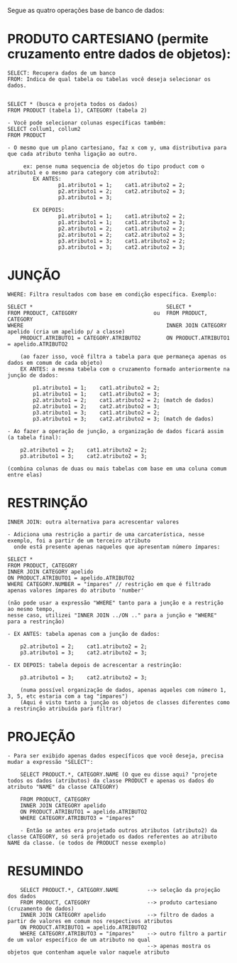 Segue as quatro operações base de banco de dados:

# PRODUTO CARTESIANO (permite cruzamento entre dados de objetos):

    SELECT: Recupera dados de um banco
    FROM: Indica de qual tabela ou tabelas você deseja selecionar os dados.


    SELECT * (busca e projeta todos os dados)
    FROM PRODUCT (tabela 1), CATEGORY (tabela 2)

    - Você pode selecionar colunas específicas também:
    SELECT collum1, collum2
    FROM PRODUCT

    - O mesmo que um plano cartesiano, faz x com y, uma distributiva para que cada atributo tenha ligação ao outro.

         ex: pense numa sequencia de objetos do tipo product com o atributo1 e o mesmo para category com atributo2:
            EX ANTES:   
                    p1.atributo1 = 1;    cat1.atributo2 = 2;
                    p2.atributo1 = 2;    cat2.atributo2 = 3;
                    p3.atributo1 = 3;

            EX DEPOIS:
                    p1.atributo1 = 1;    cat1.atributo2 = 2;
                    p1.atributo1 = 1;    cat1.atributo2 = 3;
                    p2.atributo1 = 2;    cat1.atributo2 = 2;
                    p2.atributo1 = 2;    cat2.atributo2 = 3;
                    p3.atributo1 = 3;    cat1.atributo2 = 2;
                    p3.atributo1 = 3;    cat2.atributo2 = 3;

# JUNÇÃO

    WHERE: Filtra resultados com base em condição específica. Exemplo:

    SELECT *                                          SELECT *
    FROM PRODUCT, CATEGORY                        ou  FROM PRODUCT, CATEGORY
    WHERE                                             INNER JOIN CATEGORY apelido (cria um apelido p/ a classe)
        PRODUCT.ATRIBUTO1 = CATEGORY.ATRIBUTO2        ON PRODUCT.ATRIBUTO1 = apelido.ATRIBUTO2  

        (ao fazer isso, você filtra a tabela para que permaneça apenas os dados em comum de cada objeto)
        EX ANTES: a mesma tabela com o cruzamento formado anteriormente na junção de dados:

            p1.atributo1 = 1;    cat1.atributo2 = 2;
            p1.atributo1 = 1;    cat1.atributo2 = 3;
            p2.atributo1 = 2;    cat1.atributo2 = 2; (match de dados)
            p2.atributo1 = 2;    cat2.atributo2 = 3;
            p3.atributo1 = 3;    cat1.atributo2 = 2;
            p3.atributo1 = 3;    cat2.atributo2 = 3; (match de dados)

    - Ao fazer a operação de junção, a organização de dados ficará assim (a tabela final):

        p2.atributo1 = 2;    cat1.atributo2 = 2;
        p3.atributo1 = 3;    cat2.atributo2 = 3;
    
    (combina colunas de duas ou mais tabelas com base em uma coluna comum entre elas)

# RESTRINÇÃO

    INNER JOIN: outra alternativa para acrescentar valores

    - Adiciona uma restrição a partir de uma carcaterística, nesse exemplo, foi a partir de um terceiro atributo 
      onde está presente apenas naqueles que apresentam número ímpares:

    SELECT *
    FROM PRODUCT, CATEGORY
    INNER JOIN CATEGORY apelido 
    ON PRODUCT.ATRIBUTO1 = apelido.ATRIBUTO2  
    WHERE CATEGORY.NUMBER = "ímpares" // restrição em que é filtrado apenas valores ímpares do atributo 'number'

    (não pode usar a expressão "WHERE" tanto para a junção e a restrição ao mesmo tempo,
    nesse caso, utilizei "INNER JOIN ../ON .." para a junção e "WHERE" para a restrinção)

    - EX ANTES: tabela apenas com a junção de dados:

        p2.atributo1 = 2;    cat1.atributo2 = 2;
        p3.atributo1 = 3;    cat2.atributo2 = 3;

    - EX DEPOIS: tabela depois de acrescentar a restrinção:

        p3.atributo1 = 3;    cat2.atributo2 = 3;

        (numa possível organização de dados, apenas aqueles com número 1, 3, 5, etc estaria com a tag "ímpares")
        (Aqui é visto tanto a junção os objetos de classes diferentes como a restrinção atribuída para filtrar)

# PROJEÇÃO
    - Para ser exibido apenas dados específicos que você deseja, precisa mudar a expressão "SELECT":

        SELECT PRODUCT.*, CATEGORY.NAME (O que eu disse aqui? "projete todos os dados (atributos) da classe PRODUCT e apenas os dados do atributo "NAME" da classe CATEGORY)

        FROM PRODUCT, CATEGORY
        INNER JOIN CATEGORY apelido 
        ON PRODUCT.ATRIBUTO1 = apelido.ATRIBUTO2  
        WHERE CATEGORY.ATRIBUTO3 = "ímpares"

        - Então se antes era projetado outros atributos (atributo2) da classe CATEGORY, só será projetado os dados referentes ao atributo NAME da classe. (e todos de PRODUCT nesse exemplo)

# RESUMINDO
        SELECT PRODUCT.*, CATEGORY.NAME         --> seleção da projeção dos dados
        FROM PRODUCT, CATEGORY                  --> produto cartesiano (cruzamento de dados)
        INNER JOIN CATEGORY apelido             --> filtro de dados a partir de valores em comum nos respectivos atributos
        ON PRODUCT.ATRIBUTO1 = apelido.ATRIBUTO2  
        WHERE CATEGORY.ATRIBUTO3 = "ímpares"    --> outro filtro a partir de um valor específico de um atributo no qual
                                                --> apenas mostra os objetos que contenham aquele valor naquele atributo 


    